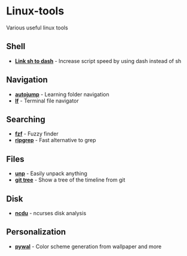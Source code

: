 # Linux-tools
Various useful linux tools

## Shell
- **[Link sh to dash](https://wiki.archlinux.org/index.php/Dash#Relinking_/bin/sh)** - Increase script speed by using dash instead of sh

## Navigation
- **[autojump](https://github.com/wting/autojump)** - Learning folder navigation
- **[lf](https://github.com/gokcehan/lf)** - Terminal file navigator

## Searching
- **[fzf](https://github.com/junegunn/fzf)** - Fuzzy finder
- **[ripgrep](https://github.com/BurntSushi/ripgrep)** - Fast alternative to grep

## Files
- **[unp](https://github.com/mitsuhiko/unp)** - Easily unpack anything
- **[git tree](https://stackoverflow.com/a/13686642)** - Show a tree of the timeline from git

## Disk
- **[ncdu](https://dev.yorhel.nl/ncdu)** - ncurses disk analysis

## Personalization
- **[pywal](https://github.com/dylanaraps/pywal)** - Color scheme generation from wallpaper and more
